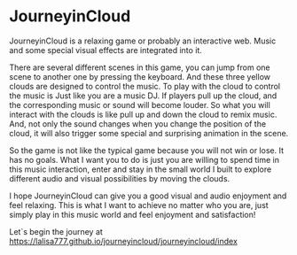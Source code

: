 # JourneyinCloud
JourneyinCloud is a relaxing game or probably an interactive web. Music and some special visual effects are integrated into it.

There are several different scenes in this game, you can jump from one scene to another one by pressing the keyboard. And these three yellow clouds are designed to control the music. To play with the cloud to control the music is Just like you are a music DJ. If players pull up the cloud, and the corresponding music or sound will become louder. So what you will interact with the clouds is like pull up and down the cloud to remix music. And, not only the sound changes when you change the position of the cloud, it will also trigger some special and surprising animation in the scene. 

So the game is not like the typical game because you will not win or lose. It has no goals. What I want you to do is just you are willing to spend time in this music interaction, enter and stay in the small world I built to explore different audio and visual possibilities by moving the clouds.

I hope JourneyinCloud can give you a good visual and audio enjoyment and feel relaxing. This is what I want to achieve no matter who you are, just simply play in this music world and feel enjoyment and satisfaction!


Let`s begin the journey at https://lalisa777.github.io/journeyincloud/journeyincloud/index
